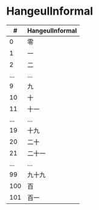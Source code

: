 # HangeulInformal

| #   | HangeulInformal |
|-----|-----------------|
| 0   | 零              |
| 1   | 一              |
| 2   | 二              |
| …   | …               |
| 9   | 九              |
| 10  | 十              |
| 11  | 十一            |
| …   | …               |
| 19  | 十九            |
| 20  | 二十            |
| 21  | 二十一          |
| …   | …               |
| 99  | 九十九          |
| 100 | 百              |
| 101 | 百一            |
